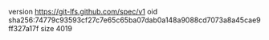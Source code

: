 version https://git-lfs.github.com/spec/v1
oid sha256:74779c93593cf27c7e65c65ba07dab0a148a9088cd7073a8a45cae9ff327a17f
size 4019
